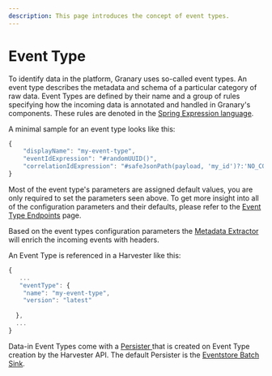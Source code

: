 ```yaml
---
description: This page introduces the concept of event types.
---
```


# Event Type

To identify data in the platform, Granary uses so-called event types. An event type describes the metadata and schema of a particular category of raw data. Event Types are defined by their name and a group of rules specifying how the incoming data is annotated and handled in Granary's components. These rules are denoted in the [Spring Expression language](../../../learning-grnry-1/data-in/best-practices-1/best-practices.md).

A minimal sample for an event type looks like this:

```javascript
{
	"displayName": "my-event-type",
	"eventIdExpression": "#randomUUID()",
	"correlationIdExpression": "#safeJsonPath(payload, 'my_id')?:'NO_CORRELATION_ID'"
}
```

Most of the event type's parameters are assigned default values, you are only required to set the parameters seen above. To get more insight into all of the configuration parameters and their defaults, please refer to the [Event Type Endpoints](../../api-reference/harvester-api/event-type-endpoints.md) page.

Based on the event types configuration parameters the [Metadata Extractor](metadata-extractor.md) will enrich the incoming events with headers. 

An Event Type is referenced in a Harvester like this:

```javascript
{
   ...
   "eventType": {
    "name": "my-event-type",
    "version": "latest"
   
  },
  ...
}
```

Data-in Event Types come with  a [Persister ](../../../learning-grnry-1/data-in/how-to-run-a-harvester/event-types.md#eventstore-persisters)that is created on Event Type creation by the Harvester API. The default Persister is the [Eventstore Batch Sink](eventstore-sink.md#eventstore-batch-sink).

